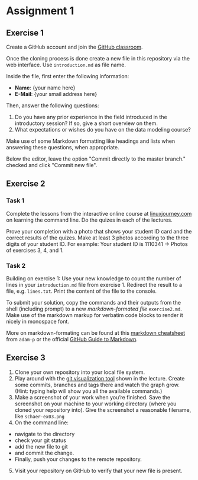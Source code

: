 # Assignment 1

## Exercise 1 

Create a GitHub account and join the [GitHub classroom](https://classroom.github.com/a/no15MntJ).

Once the cloning process is done create a new file in this repository via the web interface. Use `introduction.md` as file name.

Inside the file, first enter the following information:

* **Name**: {your name here}
* **E-Mail**: {your smail address here}

Then, answer the following questions:

1. Do you have any prior experience in the field introduced in the introductory session? If so, give a short overview on them.
2. What expectations or wishes do you have on the data modeling course?

Make use of some Markdown formatting like headings and lists when answering these questions, when appropriate.

Below the editor, leave the option "Commit directly to the master branch." checked and click "Commit new file".

## Exercise 2 

### Task 1
Complete the lessons from the interactive online course at [linuxjourney.com](https://linuxjourney.com/lesson/the-shell) on learning the command line. Do the quizes in each of the lectures.

Prove your completion with a photo that shows your student ID card and the correct results of the quizes. Make at least 3 photos according to the three digits of your student ID. For example: Your student ID is 1110341 -> Photos of exercises 3, 4, and 1. 

### Task 2
Building on exercise 1: Use your new knowledge to count the number of lines in your `introduction.md` file from exercise 1.
Redirect the result to a file, e.g. `lines.txt`.
Print the content of the file to the console.

To submit your solution, copy the commands and their outputs from the shell (including prompt) to a new *markdown-formated file* `exercise2.md`. Make use of the markdown markup for verbatim code blocks to render it nicely in monospace font.

More on markdown-formating can be found at this [markdown cheatsheet](https://github.com/adam-p/markdown-here/wiki/Markdown-Cheatsheet) from `adam-p` or the official [GitHub Guide to Markdown](https://guides.github.com/features/mastering-markdown/).

## Exercise 3

1. Clone your own repository into your local file system.
2. Play around with the [git visualization tool](https://git-school.github.io/visualizing-git/) shown in the lecture. Create some commits, branches and tags there and watch the graph grow. (Hint: typing help will show you all the available commands.)
3. Make a screenshot of your work when you’re finished. Save the screenshot on your machine to your working directory (where you cloned your repository into). Give the screenshot a reasonable filename, like `schaer-ex03.png`
4. On the command line:
  * navigate to the directory
  * check your git status
  * add the new file to git
  * and commit the change.
  * Finally, push your changes to the remote repository.
5. Visit your repository on GitHub to verify that your new file is present. 
